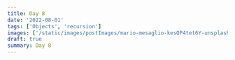```yaml
---
title: Day 8
date: '2022-08-01'
tags: ['Objects', 'recursion']
images: ['/static/images/postImages/mario-mesaglio-kesOP4tet6Y-unsplash.jpg']
draft: true
summary: Day 8
---
```

